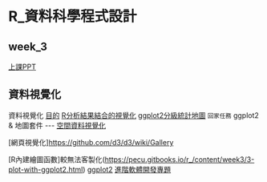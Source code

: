 ﻿# R_資料科學程式設計
## week_3 
[上課PPT](https://docs.google.com/presentation/d/e/2PACX-1vRK_nZPbToZoI3Xw7p7i-9r4pRvJazoS68QmkNQeCVbj4lQvSOIK9exmYF5Ct7UdAQqj3EX0oMrCzRv/pub?start=false&loop=false&delayms=3000&slide=id.g34447a6361_0_20)
## 資料視覺化
資料視覺化
[目的](https://yijutseng.github.io/DataScienceRBook/vis.html#section-8.1)
[R分析結果結合的視覺化](http://datascienceandr.org/slide/RVisualization-Introduction.html#3)
[ggplot2分級統計地圖](https://read01.com/7Dm7LP.html)
`回家任務` ggplot2 & 地圖套件 --- [空間資料視覺化](https://blog.gtwang.org/r/r-ggmap-package-spatial-data-visualization/)


[網頁視覺化]https://github.com/d3/d3/wiki/Gallery

[R內建繪圖函數]較無法客製化(https://pecu.gitbooks.io/r_/content/week3/3-plot-with-ggplot2.html)
[ggplot2](https://pecu.gitbooks.io/r_/content/week3/3-plot-with-ggplot2-and-plotly.html)
[進階軟體開發專題](https://csx.aca.ntu.edu.tw/course/2031b0/index.htm)
